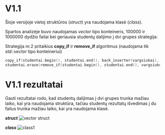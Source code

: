 # V1.1

Šioje versijoje vietoj struktūros (*struct*) yra naudojama klasė (*class*).

Spartos analizėje buvo naudojamas *vector* tipo konteineris, 100000 ir 1000000 dydžio failai bei geriausia studentų dalijimo į dvi grupes strategija:

 Strategija nr.2 pritaikius **copy_if** ir **remove_if** algoritmus (naudojama tik _std::vector_ tipo konteineriui)
  ```c++
  copy_if(studentai.begin(), studentai.end(), back_inserter(vargsiukai), vargsiuku_paz1);
  studentai.erase(remove_if(studentai.begin(), studentai.end(), vargsiuku_paz1), studentai.end());
 ```

# V1.1 rezultatai

Gauti rezultatai rodo, kad studentų dalijimas į dvi grupes trunka mažiau laiko, kai yra naudojama struktūra, tačiau studentų rezultatų išvedimas į du failus trunka mažiau laiko, kai yra naudojama klasė.

***struct***
![vector struct](https://user-images.githubusercontent.com/112932535/209170795-577a7cf6-1ec4-400a-bccf-e2573a9739e7.PNG)

***class***
![class1](https://user-images.githubusercontent.com/112932535/209170807-dfd415b1-b2b5-4d33-b5b5-8fa2cf21c9ca.PNG)
